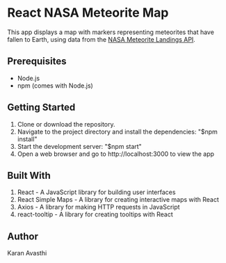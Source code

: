 # React NASA Meteorite Map

This app displays a map with markers representing meteorites that have fallen to Earth, using data from the [NASA Meteorite Landings API](https://data.nasa.gov/resource/y77d-th95.json).

## Prerequisites

- Node.js
- npm (comes with Node.js)

## Getting Started

1. Clone or download the repository.
2. Navigate to the project directory and install the dependencies: "$npm install"
3. Start the development server: "$npm start"
4. Open a web browser and go to http://localhost:3000 to view the app

## Built With
1. React - A JavaScript library for building user interfaces
2. React Simple Maps - A library for creating interactive maps with React
3. Axios - A library for making HTTP requests in JavaScript
4. react-tooltip - A library for creating tooltips with React

## Author
Karan Avasthi



